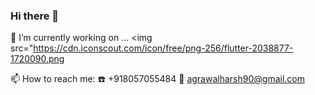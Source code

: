 ### Hi there 👋


🔭 I’m currently working on ...
<img src="https://cdn.iconscout.com/icon/free/png-256/flutter-2038877-1720090.png

📫 How to reach me:
:phone: +918057055484
:email: agrawalharsh90@gmail.com

<!--
**agrawalharsh90/agrawalharsh90** is a ✨ _special_ ✨ repository because its `README.md` (this file) appears on your GitHub profile.

Here are some ideas to get you started:

- 🔭 I’m currently working on ...
- 🌱 I’m currently learning ...
- 👯 I’m looking to collaborate on ...
- 🤔 I’m looking for help with ...
- 💬 Ask me about ...
- 📫 How to reach me: ...
- 😄 Pronouns: ...
- ⚡ Fun fact: ...
-->
